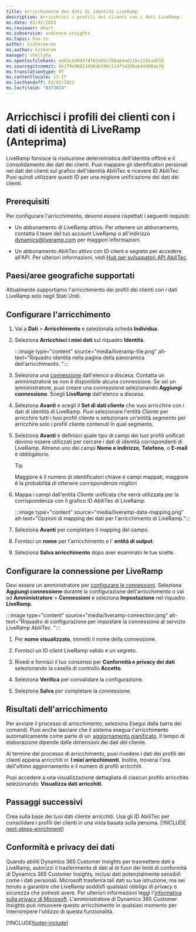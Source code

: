 ```yaml
---
title: Arricchimento dei dati di identità LiveRamp
description: Arricchisci i profili dei clienti con i dati LiveRamp.
ms.date: 03/02/2022
ms.reviewer: mhart
ms.subservice: audience-insights
ms.topic: how-to
author: kishorem-ms
ms.author: kishorem
manager: shellyha
ms.openlocfilehash: ee65cb49447df61dd5c298a84ad21bc119ead558
ms.sourcegitcommit: bb1f9e96023490ab340c114f54200ab4dd48da78
ms.translationtype: HT
ms.contentlocale: it-IT
ms.lasthandoff: 03/02/2022
ms.locfileid: "8373024"
---
```

# <a name="enrich-customer-profiles-with-identity-data-from-liveramp-preview"></a>Arricchisci i profili dei clienti con i dati di identità di LiveRamp (Anteprima) 

LiveRamp fornisce la risoluzione deterministica dell'identità offline e il consolidamento dei dati dei clienti. Puoi mappare gli identificatori personali nei dati dei clienti sul grafico dell'identità AbiliTec e ricevere ID AbiliTec. Puoi quindi utilizzare questi ID per una migliore unificazione dei dati dei clienti. 

## <a name="prerequisites"></a>Prerequisiti 

Per configurare l'arricchimento, devono essere rispettati i seguenti requisiti: 

- Un abbonamento di LiveRamp attivo. Per ottenere un abbonamento, contatta il team del tuo account LiveRamp o all'indirizzo [dynamics@liveramp.com](mailto:dynamics@liveramp.com) per maggiori informazioni.   

- Un abbonamento AbiliTec attivo con ID client e segreto per accedere all'API. Per ulteriori informazioni, vedi [Hub per sviluppatori API AbiliTec](https://developers.liveramp.com/abilitec-api/). 

## <a name="supported-countriesregions"></a>Paesi/aree geografiche supportati 

Attualmente supportiamo l'arricchimento dei profili dei clienti con i dati LiveRamp solo negli Stati Uniti. 

## <a name="configure-the-enrichment"></a>Configurare l'arricchimento 

1. Vai a **Dati** > **Arricchimento** e selezionala scheda **Individua**. 

1. Seleziona **Arricchisci i miei dati** sul riquadro **Identità**. 

   :::image type="content" source="media/liveramp-tile.png" alt-text="Riquadro identità nella pagina della panoramica dell'arricchimento. ":::

1. Seleziona una [connessione](connections.md) dall'elenco a discesa. Contatta un amministratore se non è disponibile alcuna connessione. Se sei un amministratore, puoi creare una connessione selezionando **Aggiungi connessione**. Scegli **LiveRamp** dall'elenco a discesa. 

1. Seleziona **Avanti** e scegli il **Set di dati cliente** che vuoi arricchire con i dati di identità di LiveRamp. Puoi selezionare l'entità *Cliente* per arricchire tutti i tuoi profili cliente o selezionare un'entità *segmento* per arricchire solo i profili cliente contenuti in quel segmento. 

1. Seleziona **Avanti** e definisci quale tipo di campi dei tuoi profili unificati devono essere utilizzati per cercare i dati di identità corrispondenti di LiveRamp. Almeno uno dei campi **Nome e indirizzo**, **Telefono**, o **E-mail** è obbligatorio. 

   > [!TIP]
   > Maggiore è il numero di identificatori chiave e campi mappati, maggiore è la probabilità di ottenere corrispondenze migliori 

1. Mappa i campi dall'entità *Cliente* unificata che verrà utilizzata per la corrispondenza con il grafico ID AbiliTec di LiveRamp. 

   :::image type="content" source="media/liveramp-data-mapping.png" alt-text="Opzioni di mapping dei dati per l'arricchimento di LiveRamp.":::

1. Seleziona **Avanti** per completare il mapping del campo. 

1. Fornisci un **nome** per l'arricchimento e l' **entità di output**. 

1. Seleziona **Salva arricchimento** dopo aver esaminato le tue scelte. 

## <a name="configure-the-connection-for-liveramp"></a>Configurare la connessione per LiveRamp 

Devi essere un amministratore per [configurare le connessioni](connections.md). Seleziona **Aggiungi connessione** durante la configurazione dell'arricchimento o vai ad **Amministratore** > **Connessioni** e seleziona **Impostazione** nel riquadro **LiveRamp**. 

:::image type="content" source="media/liveramp-connection.png" alt-text="Riquadro di configurazione per impostare la connessione al servizio LiveRamp AbiliTec. ":::

1. Per **nome visualizzato**, immetti il nome della connessione. 

1. Fornisci un ID client LiveRamp valido e un segreto. 

1. Rivedi e fornisci il tuo consenso per **Conformità e privacy dei dati** selezionando la casella di controllo **Accetto**. 

1. Seleziona **Verifica** per convalidare la configurazione. 

1. Seleziona **Salva** per completare la connessione. 

## <a name="enrichment-results"></a>Risultati dell'arricchimento 

Per avviare il processo di arricchimento, seleziona Esegui dalla barra dei comandi. Puoi anche lasciare che il sistema esegua l'arricchimento automaticamente come parte di un  [aggiornamento pianificato](system.md#schedule-tab). Il tempo di elaborazione dipende dalle dimensioni dei dati del cliente. 

Al termine del processo di arricchimento, puoi rivedere i dati dei profili dei clienti appena arricchiti in  **I miei arricchimenti**. Inoltre, troverai l'ora dell'ultimo aggiornamento e il numero di profili arricchiti. 

Puoi accedere a una visualizzazione dettagliata di ciascun profilo arricchito selezionando  **Visualizza dati arricchiti**. 

## <a name="next-steps"></a>Passaggi successivi

Crea sulla base dei tuoi dati cliente arricchiti. Usa gli ID AbiliTec per consolidare i profili dei clienti in una vista basata sulla persona. 
[!INCLUDE [next-steps-enrichment](../includes/next-steps-enrichment.md)]

## <a name="data-privacy-and-compliance"></a>Conformità e privacy dei dati 

Quando abiliti Dynamics 365 Customer Insights per trasmettere dati a LiveRamp, autorizzi il trasferimento di dati al di fuori dei limiti di conformità di Dynamics 365 Customer Insights, inclusi dati potenzialmente sensibili come i dati personali. Microsoft trasferirà tali dati su tua istruzione, ma sei tenuto a garantire che LiveRamp soddisfi qualsiasi obbligo di privacy o sicurezza che potresti avere. Per ulteriori informazioni leggi l'[informativa sulla privacy di Microsoft](https://go.microsoft.com/fwlink/?linkid=396732). L'amministratore di Dynamics 365 Customer Insights può rimuovere questo arricchimento in qualsiasi momento per interrompere l'utilizzo di questa funzionalità. 


[!INCLUDE[footer-include](../includes/footer-banner.md)]
